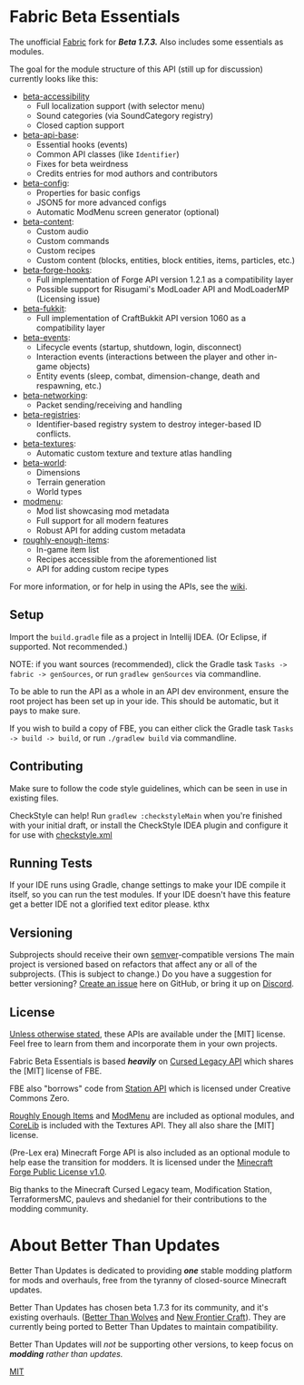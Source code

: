 # Fabric Beta Essentials

The unofficial [Fabric](https://fabricmc.net/) fork for ***Beta 1.7.3.***
Also includes some essentials as modules.

The goal for the module structure of this API (still up for discussion) currently looks like this:

- [beta-accessibility](./beta-accessibility)
  - Full localization support (with selector menu)
  - Sound categories (via SoundCategory registry)
  - Closed caption support
- [beta-api-base](./beta-api-base):
  - Essential hooks (events)
  - Common API classes (like `Identifier`)
  - Fixes for beta weirdness
  - Credits entries for mod authors and contributors
- [beta-config](./beta-config):
  - Properties for basic configs
  - JSON5 for more advanced configs
  - Automatic ModMenu screen generator (optional)
- [beta-content](./beta-content):
  - Custom audio
  - Custom commands
  - Custom recipes
  - Custom content (blocks, entities, block entities, items, particles, etc.)
- [beta-forge-hooks](./beta-forge-hooks):
  - Full implementation of Forge API version 1.2.1 as a compatibility layer
  - Possible support for Risugami's ModLoader API and ModLoaderMP (Licensing issue)
- [beta-fukkit](./beta-fukkit):
  - Full implementation of CraftBukkit API version 1060 as a compatibility layer
- [beta-events](./beta-events):
  - Lifecycle events (startup, shutdown, login, disconnect)
  - Interaction events (interactions between the player and other in-game objects)
  - Entity events (sleep, combat, dimension-change, death and respawning, etc.)
- [beta-networking](./beta-networking):
  - Packet sending/receiving and handling
- [beta-registries](./beta-registries):
  - Identifier-based registry system to destroy integer-based ID conflicts.
- [beta-textures](./beta-textures):
  - Automatic custom texture and texture atlas handling
- [beta-world](./beta-world):
  - Dimensions
  - Terrain generation
  - World types
- [modmenu](./modmenu):
  - Mod list showcasing mod metadata
  - Full support for all modern features
  - Robust API for adding custom metadata
- [roughly-enough-items](./roughly-enough-items):
  - In-game item list
  - Recipes accessible from the aforementioned list
  - API for adding custom recipe types

For more information, or for help in using the APIs,
see the [wiki](https://github.com/Better-Than-Updates-MC/API/wiki).

## Setup
Import the `build.gradle` file as a project in Intellij IDEA. (Or Eclipse, if supported. Not recommended.)

NOTE: if you want sources (recommended), click the Gradle task `Tasks -> fabric -> genSources`,
or run `gradlew genSources` via commandline.

To be able to run the API as a whole in an API dev environment, ensure the root project has been set up in your ide. This should be automatic, but it pays to make sure.

If you wish to build a copy of FBE, you can either click the Gradle task `Tasks -> build -> build`,
or run `./gradlew build` via commandline.

## Contributing

Make sure to follow the code style guidelines, which can be seen in use in existing files.

CheckStyle can help! Run `gradlew :checkstyleMain` when you're finished with your initial draft,
or install the CheckStyle IDEA plugin and configure it for use with [checkstyle.xml](./config/checkstyle/checkstyle.xml)

## Running Tests

If your IDE runs using Gradle, change settings to make your IDE compile it itself, so you can run the test modules.
If your IDE doesn't have this feature get a better IDE not a glorified text editor please. kthx

## Versioning

Subprojects should receive their own [semver](https://semver.org)-compatible versions
The main project is versioned based on refactors that affect any or all of the subprojects. (This is subject to change.)
Do you have a suggestion for better versioning? [Create an issue](https://github.com/Better-Than-Updates-MC/API/issues)
here on GitHub, or bring it up on [Discord](https://halotroop.com/Discord.html).

## License

[Unless otherwise stated](./beta-forge-hooks/LICENSE), these APIs are available under the [MIT] license.
Feel free to learn from them and incorporate them in your own projects.

Fabric Beta Essentials is based ***heavily*** on [Cursed Legacy API]
which shares the [MIT] license of FBE.

FBE also "borrows" code from [Station API] which is licensed under Creative Commons Zero.

[Roughly Enough Items] and [ModMenu] are included as optional modules, and [CoreLib] is included with the Textures API.
They all also share the [MIT] license.

(Pre-Lex era) Minecraft Forge API is also included as an optional module to help ease the transition for modders.
It is licensed under the [Minecraft Forge Public License v1.0](./beta-forge-hooks/LICENSE).

Big thanks to the Minecraft Cursed Legacy team, Modification Station, TerraformersMC, paulevs and shedaniel for their
contributions to the modding community.

# About Better Than Updates

Better Than Updates is dedicated to providing ***one*** stable modding platform for mods and overhauls,
free from the tyranny of closed-source Minecraft updates.

Better Than Updates has chosen beta 1.7.3 for its community, and it's existing overhauls.
([Better Than Wolves] and [New Frontier Craft]). They are currently being ported to Better Than Updates to maintain
compatibility.

Better Than Updates will *not* be supporting other versions, to keep focus on ***modding*** *rather than updates.*

[Roughly Enough Items]:(https://github.com/shedaniel/RoughlyEnoughItems)
[ModMenu]:(https://github.com/TerraformersMC/ModMenu)
[CoreLib]:(https://github.com/paulevsGitch/B.1.7.3-CoreLib)
[Better Than Wolves]:(https://sargunster.com/btw/index.php)
[New Frontier Craft]:(https://newfrontiercraft.net)
[Cursed Legacy API]:(https://github.com/minecraft-cursed-legacy/Cursed-Legacy-API)
[Station API]:(https://github.com/ModificationStation/StationAPI)

[MIT](./LICENSE)
